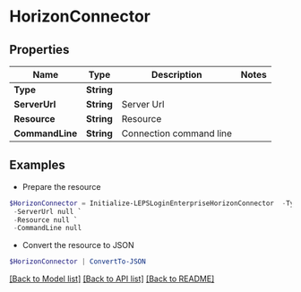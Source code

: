 # HorizonConnector
## Properties

Name | Type | Description | Notes
------------ | ------------- | ------------- | -------------
**Type** | **String** |  | 
**ServerUrl** | **String** | Server Url | 
**Resource** | **String** | Resource | 
**CommandLine** | **String** | Connection command line | 

## Examples

- Prepare the resource
```powershell
$HorizonConnector = Initialize-LEPSLoginEnterpriseHorizonConnector  -Type null `
 -ServerUrl null `
 -Resource null `
 -CommandLine null
```

- Convert the resource to JSON
```powershell
$HorizonConnector | ConvertTo-JSON
```

[[Back to Model list]](../README.md#documentation-for-models) [[Back to API list]](../README.md#documentation-for-api-endpoints) [[Back to README]](../README.md)

